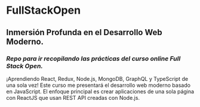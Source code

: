 # FullStackOpen
## Inmersión Profunda en el Desarrollo Web Moderno.
### *Repo para ir recopilando las prácticas del curso online Full Stack Open.*
¡Aprendiendo React, Redux, Node.js, MongoDB, GraphQL y TypeScript de una sola vez! 
Este curso me presentará el desarrollo web moderno basado en JavaScript. 
El enfoque principal es crear aplicaciones de una sola página con ReactJS que usan REST API creadas con Node.js.
